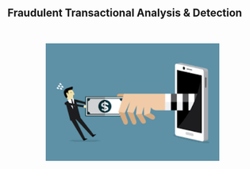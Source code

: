  <h2> Fraudulent Transactional Analysis & Detection</h2><br>
 
 <p align="center">
  <img src="https://github.com/ankesh-verma/FinanceAnalytics/blob/main/CaseStudy_1/images/HeaderImage.png?raw=true" width="350px" alt="Custom image"/>
</p>
